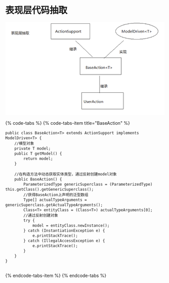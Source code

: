 # 表现层代码抽取

![](../../.gitbook/assets/image%20%28229%29.png)

{% code-tabs %}
{% code-tabs-item title="BaseAction" %}
```text
public class BaseAction<T> extends ActionSupport implements ModelDriven<T> {
	//模型对象
	private T model;
	public T getModel() {
		return model;
	}
	
	//在构造方法中动态获取实体类型，通过反射创建model对象
	public BaseAction() {
		ParameterizedType genericSuperclass = (ParameterizedType) this.getClass().getGenericSuperclass();
		//获得BaseAction上声明的泛型数组
		Type[] actualTypeArguments = genericSuperclass.getActualTypeArguments();
		Class<T> entityClass = (Class<T>) actualTypeArguments[0];
		//通过反射创建对象
		try {
			model = entityClass.newInstance();
		} catch (InstantiationException e) {
			e.printStackTrace();
		} catch (IllegalAccessException e) {
			e.printStackTrace();
		}
	}
}


```
{% endcode-tabs-item %}
{% endcode-tabs %}

